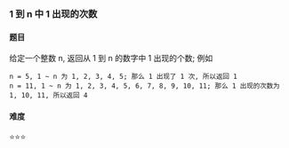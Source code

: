 ### 1 到 n 中 1 出现的次数

#### 题目
给定一个整数 n, 返回从 1 到 n 的数字中 1 出现的个数; 例如
```
n = 5, 1 ~ n 为 1, 2, 3, 4, 5; 那么 1 出现了 1 次, 所以返回 1
n = 11, 1 ~ n 为 1, 2, 3, 4, 5, 6, 7, 8, 9, 10, 11; 那么 1 出现的次数为 1, 10, 11, 所以返回 4
```

#### 难度
:star::star::star:
